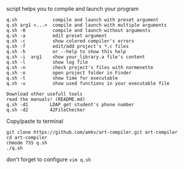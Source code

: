 script helps you to compile and launch your program

    q.sh		     compile and launch with preset argument
    q.sh arg1 <...>  compile and launch with multiple arguments
    q.sh -0		     compile and launch without arguments
    q.sh -a		     edit preset argument
    q.sh -c		     show colored compiler's errors
    q.sh -f		     edit/add project's *.c files
    q.sh -h		     or --help to show this help
    q.sh -i  arg1    show your_library.a file's content
    q.sh -l		     show log file
    q.sh -n		     check project's files with normenette
    q.sh -o		     open project folder in Finder
    q.sh -t		     show time for executable
    q.sh -u		     show used functions in your executable file
    
    Download other usefull tools
    read the manuals! (README.md)
    q.sh -d1		LDAP get student's phone number
    q.sh -d2		42FileChecker
    
Copy/paste to terminal

    git clone https://github.com/amkv/art-compiler.git art-compiler
    cd art-compiler
    chmode 755 q.sh
    ./q.sh

don't forget to configure
`vim q.sh`
